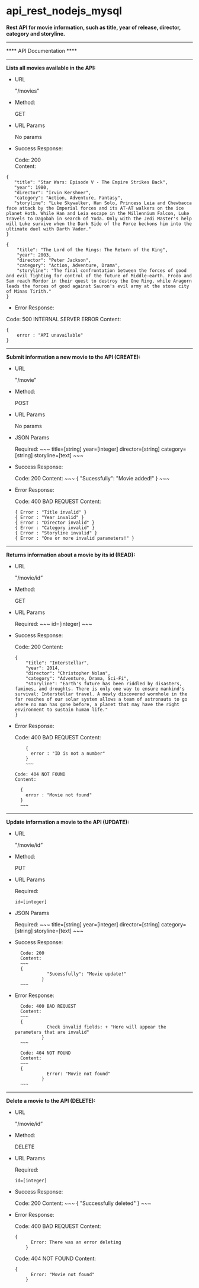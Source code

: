 # api_rest_nodejs_mysql


**Rest API for movie information, such as title, year of release, director, category and storyline.** 
________________________________________________________________________

**** API Documentation ****
________________________________________________________________________

**Lists all movies available in the API:** 

 - URL 
   
   "/movies” 
   
  - Method: 
   
	   GET 
   
   - URL Params 
   
	   No params 
   
   - Success Response: 
   
	   Code: 200  
	   Content:  
~~~
{ 
   "title": "Star Wars: Episode V - The Empire Strikes Back", 
   "year": 1980,
   "director": "Irvin Kershner", 
   "category": "Action, Adventure, Fantasy", 
   "storyline": "Luke Skywalker, Han Solo, Princess Leia and Chewbacca face attack by the Imperial forces and its AT-AT walkers on the ice planet Hoth. While Han and Leia escape in the Millennium Falcon, Luke travels to Dagobah in search of Yoda. Only with the Jedi Master's help will Luke survive when the Dark Side of the Force beckons him into the ultimate duel with Darth Vader."  
} 

{
    "title": "The Lord of the Rings: The Return of the King",
    "year": 2003,
    "director": "Peter Jackson",
    "category": "Action, Adventure, Drama",
    "storyline": "The final confrontation between the forces of good and evil fighting for control of the future of Middle-earth. Frodo and Sam reach Mordor in their quest to destroy the One Ring, while Aragorn leads the forces of good against Sauron's evil army at the stone city of Minas Tirith." 
}

~~~
  
  - Error Response: 
   
   Code: 500 INTERNAL SERVER ERROR 
   Content: 
   ~~~
   { 
	   error : "API unavailable"
   }
   ~~~

________________________________________________________________________

**Submit information a new movie to the API (CREATE):**

- URL 

	"/movie” 

- Method: 

	POST

- URL Params 

	No params

- JSON Params 

	Required:
                ~~~
		title=[string]
		year=[integer]
		director=[string]
		category=[string]
		storyline=[text]
                ~~~

- Success Response: 

	Code: 200 
	Content: 
        ~~~
        { 
	  "Sucessfully": "Movie added!" 
        }
        ~~~

- Error Response:  

	Code: 400 BAD REQUEST
	Content: 
	~~~
	{ Error : "Title invalid" }
	{ Error : "Year invalid" }
	{ Error : "Director invalid" }
	{ Error : "Category invalid" }
	{ Error : "Storyline invalid" }
	{ Error : "One or more invalid parameters!" } 
	~~~

________________________________________________________________________

**Returns information about a movie by its id (READ):**

- URL 

	"/movie/id” 

- Method: 

	GET 

- URL Params 

	Required:
        ~~~
	 id=[integer]
        ~~~

- Success Response: 

	Code: 200 
	Content:
	~~~
	{ 
	    "title": "Interstellar", 
	    "year": 2014,
	    "director": "Christopher Nolan", 
	    "category": "Adventure, Drama, Sci-Fi", 
	    "storyline": "Earth's future has been riddled by disasters, famines, and droughts. There is only one way to ensure mankind's survival: Interstellar travel. A newly discovered wormhole in the far reaches of our solar system allows a team of astronauts to go where no man has gone before, a planet that may have the right environment to sustain human life." 
	} 
	~~~

- Error Response:  

	Code: 400 BAD REQUEST
	Content: 
	~~~
        { 
          error : "ID is not a number" 
        } 
        ~~~

	Code: 404 NOT FOUND 
	Content: 
	~~~ 
        { 
          error : "Movie not found" 
        }  
        ~~~

________________________________________________________________________

**Update information a movie to the API (UPDATE):**

- URL 

	"/movie/id” 

- Method: 

	PUT

- URL Params 

	Required:
	~~~
	id=[integer]
	~~~

- JSON Params

	Required:
		~~~
		title=[string]
		year=[integer]
		director=[string]
		category=[string]
		storyline=[text]
		~~~

- Success Response: 

		Code: 200 
		Content: 
		~~~
		{ 
                  "Sucessfully": "Movie update!" 
                }
		~~~

- Error Response:  

		Code: 400 BAD REQUEST
		Content: 
		~~~
		{ 
                  Check invalid fields: + "Here will appear the parameters that are invalid" 
                } 
		~~~

		Code: 404 NOT FOUND
		Content: 
		~~~
		{
                  Error: "Movie not found"
                }
		~~~
________________________________________________________________________

**Delete a movie to the API (DELETE):**

- URL 

	"/movie/id” 

- Method: 

	DELETE

- URL Params 

	Required:
	~~~
	id=[integer]
	~~~

- Success Response: 

	Code: 200 
	Content: 
        ~~~
        {
          "Successfully deleted"
        }
        ~~~

- Error Response:  

	Code: 400 BAD REQUEST
	Content: 
	~~~
	{ 
          Error: There was an error deleting 
        }
	~~~

	Code: 404 NOT FOUND
	Content: 
	~~~
	{
          Error: "Movie not found"
        }
	~~~
